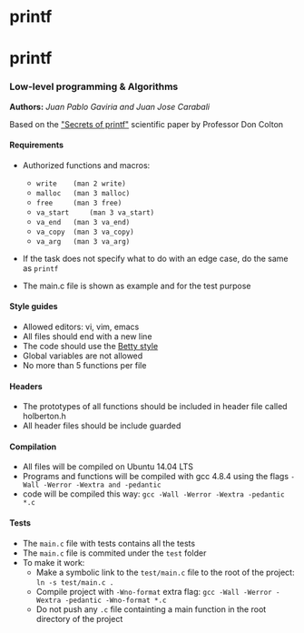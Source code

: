 # printf
# printf

### Low-level programming & Algorithms

**Authors:** *Juan Pablo Gaviria and Juan Jose Carabali*

Based on the ["Secrets of printf"](http://www.cypress.com/file/54761/download) scientific paper by Professor Don Colton

#### Requirements

* Authorized functions and macros:
	* `write 	(man 2 write)`
	* `malloc 	(man 3 malloc)`
	* `free 	(man 3 free)`
	* `va_start 	(man 3 va_start)`
	* `va_end 	(man 3 va_end)`
	* `va_copy 	(man 3 va_copy)`
	* `va_arg 	(man 3 va_arg)`

* If the task does not specify what to do with an edge case, do the same as `printf`
* The main.c file is shown as example and for the test purpose

#### Style guides
* Allowed editors: vi, vim, emacs
* All files should end with a new line
* The code should use the [Betty style](https://github.com/holbertonschool/Betty)
* Global variables are not allowed
* No more than 5 functions per file

#### Headers
* The prototypes of all functions should be included in header file called holberton.h
* All header files should be include guarded

#### Compilation
* All files will be compiled on Ubuntu 14.04 LTS
* Programs and functions will be compiled with gcc 4.8.4 using the flags `-Wall -Werror -Wextra and -pedantic`
* code will be compiled this way: `gcc -Wall -Werror -Wextra -pedantic *.c`

#### Tests
* The `main.c` file with tests contains all the tests
* The `main.c` file is commited under the `test` folder
* To make it work:
	* Make a symbolic link to the `test/main.c` file to the root of the project: `ln -s test/main.c .`
	* Compile project with `-Wno-format` extra flag: `gcc -Wall -Werror -Wextra -pedantic -Wno-format *.c`
	* Do not push any `.c` file containting a main function in the root directory of the project
